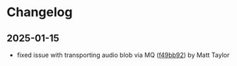 # Changelog


## 2025-01-15
- fixed issue with transporting audio blob via MQ ([f49bb92](/commit/f49bb92a51d219bc5bf2f2409183bae41a10e5fe)) by Matt Taylor
